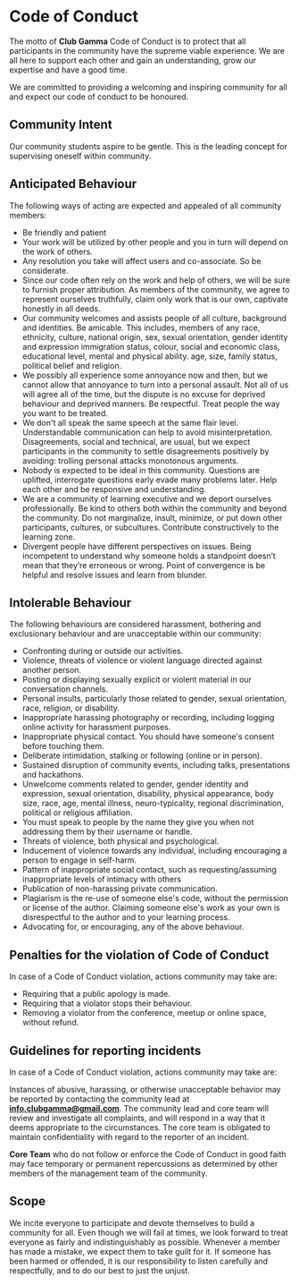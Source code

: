 # Code of Conduct
The motto of **Club Gamma** Code of Conduct is to protect that all participants in the community have the supreme viable experience. We are all here to support each other and gain an understanding, grow our expertise and have a good time.

We are committed to providing a welcoming and inspiring community for all and expect our code of conduct to be honoured. 

## Community Intent

Our community students aspire to be gentle. This is the leading concept for supervising oneself within community.

## Anticipated Behaviour
The following ways of acting are expected and appealed of all community members:

- Be friendly and patient
- Your work will be utilized by other people and you in turn will depend on the work of others.
- Any resolution you take will affect users and co-associate. So be considerate.
- Since our code often rely on the work and help of others, we will be sure to furnish proper attribution. As members of the community, we agree to represent ourselves truthfully, claim only work that is our own, captivate honestly in all deeds.
- Our community welcomes and assists people of all culture, background and identities. Be amicable. This includes, members of any race, ethnicity, culture, national origin, sex, sexual orientation, gender identity and expression immigration status, colour, social and economic class, educational level, mental and physical ability. age, size, family status, political belief and religion.
- We possibly all experience some annoyance now and then, but we cannot allow that annoyance to turn into a personal assault. Not all of us will agree all of the time, but the dispute is no excuse for deprived behaviour and deprived manners. Be respectful. Treat people the way you want to be treated.
- We don't all speak the same speech at the same flair level. Understandable communication can help to avoid misinterpretation. Disagreements, social and technical, are usual, but we expect participants in the community to settle disagreements positively by avoiding: trolling personal attacks monotonous arguments.
- Nobody is expected to be ideal in this community. Questions are uplifted, interrogate questions early evade many problems later. Help each other and be responsive and understanding.
- We are a community of learning executive and we deport ourselves professionally. Be kind to others both within the community and beyond the community. Do not marginalize, insult, minimize, or put down other participants, cultures, or subcultures. Contribute constructively to the learning zone.
- Divergent people have different perspectives on issues. Being incompetent to understand why someone holds a standpoint doesn’t mean that they’re erroneous or wrong. Point of convergence is be helpful and resolve issues and learn from blunder.

## Intolerable Behaviour
The following behaviours are considered harassment, bothering and exclusionary behaviour and are unacceptable within our community:

- Confronting during or outside our activities.
- Violence, threats of violence or violent language directed against another person.
- Posting or displaying sexually explicit or violent material in our conversation channels.
- Personal insults, particularly those related to gender, sexual orientation, race, religion, or disability.
- Inappropriate harassing photography or recording, including logging online activity for harassment purposes.
- Inappropriate physical contact. You should have someone's consent before touching them.
- Deliberate intimidation, stalking or following (online or in person).
- Sustained disruption of community events, including talks, presentations and hackathons.
- Unwelcome comments related to gender, gender identity and expression, sexual orientation, disability, physical appearance, body size, race, age, mental illness, neuro-typicality, regional discrimination, political or religious affiliation.
- You must speak to people by the name they give you when not addressing them by their username or handle.
- Threats of violence, both physical and psychological.
- Inducement of violence towards any individual, including encouraging a person to engage in self-harm.
- Pattern of inappropriate social contact, such as requesting/assuming inappropriate levels of intimacy with others
- Publication of non-harassing private communication.
- Plagiarism is the re-use of someone else's code, without the permission or license of the author. Claiming someone else's work as your own is disrespectful to the author and to your learning process.
- Advocating for, or encouraging, any of the above behaviour.

## Penalties for the violation of Code of Conduct
In case of a Code of Conduct violation, actions community may take are:

- Requiring that a public apology is made.
- Requiring that a violator stops their behaviour.
- Removing a violator from the conference, meetup or online space, without refund.

## Guidelines for reporting incidents
In case of a Code of Conduct violation, actions community may take are:

Instances of abusive, harassing, or otherwise unacceptable behavior may be reported by contacting the community lead at **info.clubgamma@gmail.com**. The community lead and core team will review and investigate all complaints, and will respond in a way that it deems appropriate to the circumstances. The core team is obligated to maintain confidentiality with regard to the reporter of an incident.

**Core Team** who do not follow or enforce the Code of Conduct in good faith may face temporary or permanent repercussions as determined by other members of the management team of the community.

## Scope
We incite everyone to participate and devote themselves to build a community for all. Even though we will fail at times, we look forward to treat everyone as fairly and indistinguishably as possible. Whenever a member has made a mistake, we expect them to take guilt for it. If someone has been harmed or offended, it is our responsibility to listen carefully and respectfully, and to do our best to just the unjust.
